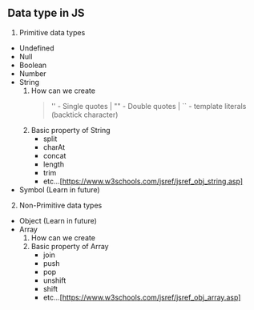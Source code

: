 ## Data type in JS

1. Primitive data types

- Undefined
- Null
- Boolean
- Number
- String
  1. How can we create
     > '' - Single quotes | "" - Double quotes | `` - template literals (backtick character)
  2. Basic property of String
     - split
     - charAt
     - concat
     - length
     - trim
     - etc...[https://www.w3schools.com/jsref/jsref_obj_string.asp]
- Symbol (Learn in future)

2. Non-Primitive data types

- Object (Learn in future)
- Array
  1. How can we create
  2. Basic property of Array
     - join
     - push
     - pop
     - unshift
     - shift
     - etc...[https://www.w3schools.com/jsref/jsref_obj_array.asp]
